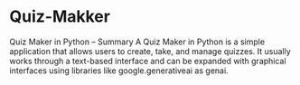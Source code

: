 # Quiz-Makker
Quiz Maker in Python – Summary A Quiz Maker in Python is a simple application that allows users to create, take, and manage quizzes. It usually works through a text-based interface and can be expanded with graphical interfaces using libraries like google.generativeai as genai.
